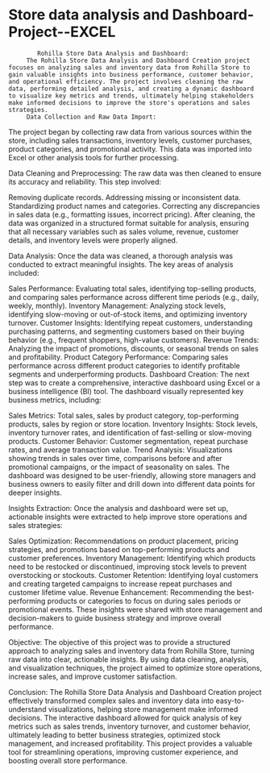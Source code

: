 # Store data analysis and Dashboard-Project--EXCEL
            Rohilla Store Data Analysis and Dashboard:
         The Rohilla Store Data Analysis and Dashboard Creation project focuses on analyzing sales and inventory data from Rohilla Store to gain valuable insights into business performance, customer behavior, and operational efficiency. The project involves cleaning the raw data, performing detailed analysis, and creating a dynamic dashboard to visualize key metrics and trends, ultimately helping stakeholders make informed decisions to improve the store's operations and sales strategies.
         Data Collection and Raw Data Import:
The project began by collecting raw data from various sources within the store, including sales transactions, inventory levels, customer purchases, product categories, and promotional activity. This data was imported into Excel or other analysis tools for further processing.

Data Cleaning and Preprocessing:
The raw data was then cleaned to ensure its accuracy and reliability. This step involved:

Removing duplicate records.
Addressing missing or inconsistent data.
Standardizing product names and categories.
Correcting any discrepancies in sales data (e.g., formatting issues, incorrect pricing).
After cleaning, the data was organized in a structured format suitable for analysis, ensuring that all necessary variables such as sales volume, revenue, customer details, and inventory levels were properly aligned.

Data Analysis:
Once the data was cleaned, a thorough analysis was conducted to extract meaningful insights. The key areas of analysis included:

Sales Performance: Evaluating total sales, identifying top-selling products, and comparing sales performance across different time periods (e.g., daily, weekly, monthly).
Inventory Management: Analyzing stock levels, identifying slow-moving or out-of-stock items, and optimizing inventory turnover.
Customer Insights: Identifying repeat customers, understanding purchasing patterns, and segmenting customers based on their buying behavior (e.g., frequent shoppers, high-value customers).
Revenue Trends: Analyzing the impact of promotions, discounts, or seasonal trends on sales and profitability.
Product Category Performance: Comparing sales performance across different product categories to identify profitable segments and underperforming products.
Dashboard Creation:
The next step was to create a comprehensive, interactive dashboard using Excel or a business intelligence (BI) tool. The dashboard visually represented key business metrics, including:

Sales Metrics: Total sales, sales by product category, top-performing products, sales by region or store location.
Inventory Insights: Stock levels, inventory turnover rates, and identification of fast-selling or slow-moving products.
Customer Behavior: Customer segmentation, repeat purchase rates, and average transaction value.
Trend Analysis: Visualizations showing trends in sales over time, comparisons before and after promotional campaigns, or the impact of seasonality on sales.
The dashboard was designed to be user-friendly, allowing store managers and business owners to easily filter and drill down into different data points for deeper insights.

Insights Extraction:
Once the analysis and dashboard were set up, actionable insights were extracted to help improve store operations and sales strategies:

Sales Optimization: Recommendations on product placement, pricing strategies, and promotions based on top-performing products and customer preferences.
Inventory Management: Identifying which products need to be restocked or discontinued, improving stock levels to prevent overstocking or stockouts.
Customer Retention: Identifying loyal customers and creating targeted campaigns to increase repeat purchases and customer lifetime value.
Revenue Enhancement: Recommending the best-performing products or categories to focus on during sales periods or promotional events.
These insights were shared with store management and decision-makers to guide business strategy and improve overall performance.

Objective:
The objective of this project was to provide a structured approach to analyzing sales and inventory data from Rohilla Store, turning raw data into clear, actionable insights. By using data cleaning, analysis, and visualization techniques, the project aimed to optimize store operations, increase sales, and improve customer satisfaction.

Conclusion:
The Rohilla Store Data Analysis and Dashboard Creation project effectively transformed complex sales and inventory data into easy-to-understand visualizations, helping store management make informed decisions. The interactive dashboard allowed for quick analysis of key metrics such as sales trends, inventory turnover, and customer behavior, ultimately leading to better business strategies, optimized stock management, and increased profitability. This project provides a valuable tool for streamlining operations, improving customer experience, and boosting overall store performance.

